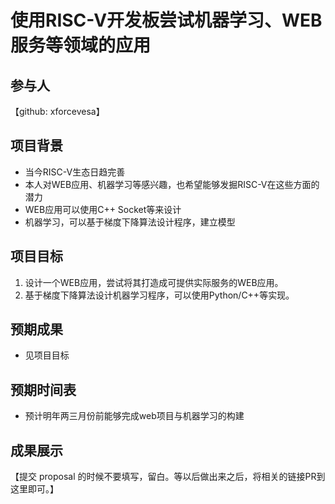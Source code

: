 # 使用RISC-V开发板尝试机器学习、WEB服务等领域的应用

## 参与人

【github: xforcevesa】

## 项目背景

- 当今RISC-V生态日趋完善
- 本人对WEB应用、机器学习等感兴趣，也希望能够发掘RISC-V在这些方面的潜力
- WEB应用可以使用C++ Socket等来设计
- 机器学习，可以基于梯度下降算法设计程序，建立模型

## 项目目标

1. 设计一个WEB应用，尝试将其打造成可提供实际服务的WEB应用。
2. 基于梯度下降算法设计机器学习程序，可以使用Python/C++等实现。

## 预期成果

- 见项目目标

## 预期时间表

- 预计明年两三月份前能够完成web项目与机器学习的构建

## 成果展示

【提交 proposal 的时候不要填写，留白。等以后做出来之后，将相关的链接PR到这里即可。】
